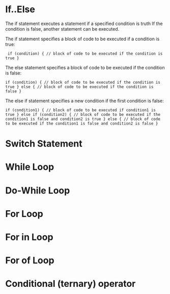 # If..Else
The if statement executes a statement if a specified condition is truth
If the condition is false, another statement can be executed.

The if statement specifies a block of code to be executed if a condition is true:

`  if (condition) {
  // block of code to be executed if the condition is true
} `

The else statement specifies a block of code to be executed if the condition is false:

` if (condition) {
  // block of code to be executed if the condition is true
} else {
  // block of code to be executed if the condition is false
} `

The else if statement specifies a new condition if the first condition is false:

` if (condition1) {
  // block of code to be executed if condition1 is true
} else if (condition2) {
  // block of code to be executed if the condition1 is false and condition2 is true
} else {
  // block of code to be executed if the condition1 is false and condition2 is false
} `

# Switch Statement
# While Loop
# Do-While Loop
# For Loop
# For in Loop
# For of Loop
# Conditional (ternary) operator